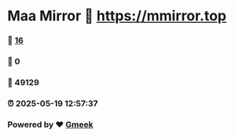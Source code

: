 # Maa Mirror :link: https://mmirror.top 
### :page_facing_up: [16](https://mmirror.top/tag.html) 
### :speech_balloon: 0 
### :hibiscus: 49129 
### :alarm_clock: 2025-05-19 12:57:37 
### Powered by :heart: [Gmeek](https://github.com/Meekdai/Gmeek)
